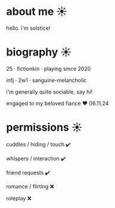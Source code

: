 # about me ☀️

hello. i'm solstice!

# biography ☀️

25 · fictionkin · playing since 2020

infj · 2w1 · sanguine-melancholic

i'm generally quite sociable, say hi!

engaged to my beloved fiance ❤️ 06.11.24

# permissions ☀️

cuddles / hiding / touch ✔️

whispers / interaction ✔️

friend requests ✔️

romance / flirting ❌

roleplay ❌
